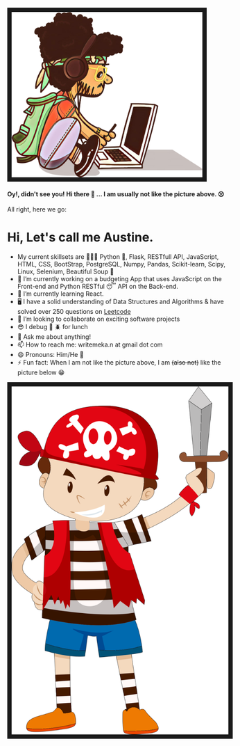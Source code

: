 <img align=center src="https://raw.githubusercontent.com/iemeka/guess-game/gh-pages/assets/img/pnghut_cartoon(1).png" 
alt="IMAGE ALT TEXT HERE" width="440" height="380" border="10" />

#### Oy!, didn't see you! Hi there 👋 ... I am usually not like the picture above. :persevere:

All right, here we go:

# Hi, Let's call me Austine.
- My current skillsets are 👨🏾‍💻 Python :snake:, Flask, RESTfull API, JavaScript, HTML, CSS, BootStrap, PostgreSQL, Numpy, Pandas, Scikit-learn, Scipy, Linux, Selenium, Beautiful Soup :ramen:
- 🔭 I’m currently working on a budgeting App that uses JavaScript on the Front-end and Python RESTful :sleeping: API on the Back-end.
- 🧠 I’m currently learning React.
- 🖥 I have a solid understanding of Data Structures and Algorithms & have solved over 250 questions on [Leetcode](https://leetcode.com/0emeka/) 
- 👯 I’m looking to collaborate on exciting software projects
- :sunglasses: I debug :bug: :beetle: for lunch 
- 💬 Ask me about anything! 
- 📫 How to reach me: writemeka.n at gmail dot com
- 😄 Pronouns: Him/He :older_man:
- ⚡ Fun fact: When I am not like the picture above, I am ~~(also not)~~ like the picture below :grin:

<p align=center >
  <img src="https://raw.githubusercontent.com/iemeka/guess-game/gh-pages/assets/img/pnghut_cartoon%20(1).png" 
alt="IMAGE ALT TEXT HERE" width="500" height="800" border="10" />
</p>
